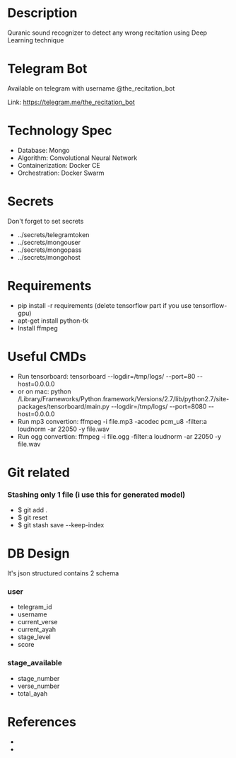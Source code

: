 # Description
Quranic sound recognizer to detect any wrong recitation using Deep Learning technique

# Telegram Bot
Available on telegram with username @the_recitation_bot

Link: https://telegram.me/the_recitation_bot

# Technology Spec
* Database: Mongo
* Algorithm: Convolutional Neural Network
* Containerization: Docker CE
* Orchestration: Docker Swarm

# Secrets
Don't forget to set secrets
* ../secrets/telegramtoken
* ../secrets/mongouser
* ../secrets/mongopass
* ../secrets/mongohost

# Requirements
* pip install -r requirements (delete tensorflow part if you use tensorflow-gpu)
* apt-get install python-tk 
* Install ffmpeg

# Useful CMDs
* Run tensorboard: tensorboard --logdir=/tmp/logs/ --port=80 --host=0.0.0.0
* or on mac: python /Library/Frameworks/Python.framework/Versions/2.7/lib/python2.7/site-packages/tensorboard/main.py --logdir=/tmp/logs/ --port=8080 --host=0.0.0.0
* Run mp3 convertion: ffmpeg -i file.mp3 -acodec pcm_u8 -filter:a loudnorm -ar 22050 -y file.wav
* Run ogg convertion: ffmpeg -i file.ogg -filter:a loudnorm -ar 22050 -y file.wav

# Git related
### Stashing only 1 file (i use this for generated model)
* $ git add .
* $ git reset <target file>
* $ git stash save --keep-index

# DB Design
It's json structured contains 2 schema

### user
* telegram_id
* username
* current_verse
* current_ayah
* stage_level
* score

### stage_available
* stage_number
* verse_number
* total_ayah

# References
*
*

